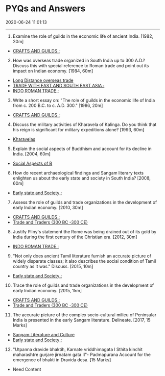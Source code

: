 ﻿# PYQs and Answers
2020-06-24 11:01:13
            
---


1. Examine the role of guilds in the economic life of ancient India. [1982, 20m]
-   [CRAFTS AND GUILDS :](onenote:[[Economy]],%20Land%20Grants,%20Coinage%20and%20Trade%20Guilds&section-id={63D8A857-79B0-4DC4-B118-EA32081A36BA}&page-id={D04BBEDD-3DEF-4BE6-9D54-B78E9DA77283}&object-id={D0B3BA52-19E6-4EAD-AB5A-E2471C8F4AE1}&D&base-path=https://d.docs.live.net/bbc8be5bd337910c/Documents/History%20Optional/Ancient%20History/Part%20II/Early%20State%20and%20Society%20in%20East%5eJ%20Deccan%5eJ%20South.one)


2. How was overseas trade organized in South India up to 300 A.D.? Discuss this with special reference to Roman trade and point out its impact on Indian economy. [1984, 60m]
-   [Long Distance overseas trade](onenote:[[Economy]],%20Land%20Grants,%20Coinage%20and%20Trade%20Guilds&section-id={63D8A857-79B0-4DC4-B118-EA32081A36BA}&page-id={D04BBEDD-3DEF-4BE6-9D54-B78E9DA77283}&object-id={16B76FB1-EC19-4B5D-ACB4-3032DE98036D}&33&base-path=https://d.docs.live.net/bbc8be5bd337910c/Documents/History%20Optional/Ancient%20History/Part%20II/Early%20State%20and%20Society%20in%20East%5eJ%20Deccan%5eJ%20South.one)
-   [TRADE WITH EAST AND SOUTH EAST ASIA :](onenote:[[Economy]],%20Land%20Grants,%20Coinage%20and%20Trade%20Guilds&section-id={63D8A857-79B0-4DC4-B118-EA32081A36BA}&page-id={D04BBEDD-3DEF-4BE6-9D54-B78E9DA77283}&object-id={36A30FF3-38F3-4AC7-8196-83978D072B92}&1B&base-path=https://d.docs.live.net/bbc8be5bd337910c/Documents/History%20Optional/Ancient%20History/Part%20II/Early%20State%20and%20Society%20in%20East%5eJ%20Deccan%5eJ%20South.one)
-   [INDO ROMAN TRADE :](onenote:[[Economy]],%20Land%20Grants,%20Coinage%20and%20Trade%20Guilds&section-id={63D8A857-79B0-4DC4-B118-EA32081A36BA}&page-id={D04BBEDD-3DEF-4BE6-9D54-B78E9DA77283}&object-id={36A30FF3-38F3-4AC7-8196-83978D072B92}&2E&base-path=https://d.docs.live.net/bbc8be5bd337910c/Documents/History%20Optional/Ancient%20History/Part%20II/Early%20State%20and%20Society%20in%20East%5eJ%20Deccan%5eJ%20South.one)




3. Write a short essay on: "The role of guilds in the economic life of India from c. 200 B.C. to c. A.D. 300." [1986, 20m]
-   [CRAFTS AND GUILDS :](onenote:[[Economy]],%20Land%20Grants,%20Coinage%20and%20Trade%20Guilds&section-id={63D8A857-79B0-4DC4-B118-EA32081A36BA}&page-id={D04BBEDD-3DEF-4BE6-9D54-B78E9DA77283}&object-id={D0B3BA52-19E6-4EAD-AB5A-E2471C8F4AE1}&D&base-path=https://d.docs.live.net/bbc8be5bd337910c/Documents/History%20Optional/Ancient%20History/Part%20II/Early%20State%20and%20Society%20in%20East%5eJ%20Deccan%5eJ%20South.one)


4. Discuss the military activities of Kharavela of Kalinga. Do you think that his reign is significant for military expeditions alone? [1993, 60m]
-   [Kharavelas](onenote:[[Kharavelas]]&section-id={63D8A857-79B0-4DC4-B118-EA32081A36BA}&page-id={59ADAC50-B73A-46B3-A89C-FC2E220820A6}&end&base-path=https://d.docs.live.net/bbc8be5bd337910c/Documents/History%20Optional/Ancient%20History/Part%20II/Early%20State%20and%20Society%20in%20East%5eJ%20Deccan%5eJ%20South.one)




5. Explain the social aspects of Buddhism and account for its decline in India. [2004, 60m]
-   [Social Aspects of B](onenote:[[Buddhist]]%20Centers&section-id={63D8A857-79B0-4DC4-B118-EA32081A36BA}&page-id={FF231310-AB0A-437E-9C0C-E22F2D1C0227}&object-id={E5A80E7C-0D67-475F-8FEB-4EF07C8FC95C}&C&base-path=https://d.docs.live.net/bbc8be5bd337910c/Documents/History%20Optional/Ancient%20History/Part%20II/Early%20State%20and%20Society%20in%20East%5eJ%20Deccan%5eJ%20South.one)




6. How do recent archaeological findings and Sangam literary texts enlighten us about the early state and society in South India? [2008, 60m]
-   [Early state and Society :](onenote:[[Tamil]]%20Sates%20of%20Sangam%20Age&section-id={63D8A857-79B0-4DC4-B118-EA32081A36BA}&page-id={AB3C81F0-F93C-44A8-A90D-E071F90E878B}&object-id={C2E5FAD1-F896-48D4-B4AB-2B22608C0A06}&12&base-path=https://d.docs.live.net/bbc8be5bd337910c/Documents/History%20Optional/Ancient%20History/Part%20II/Early%20State%20and%20Society%20in%20East%5eJ%20Deccan%5eJ%20South.one)






7. Assess the role of guilds and trade organizations in the development of early Indian economy. [2010, 30m]
-   [CRAFTS AND GUILDS :](onenote:[[Economy]],%20Land%20Grants,%20Coinage%20and%20Trade%20Guilds&section-id={63D8A857-79B0-4DC4-B118-EA32081A36BA}&page-id={D04BBEDD-3DEF-4BE6-9D54-B78E9DA77283}&object-id={D0B3BA52-19E6-4EAD-AB5A-E2471C8F4AE1}&D&base-path=https://d.docs.live.net/bbc8be5bd337910c/Documents/History%20Optional/Ancient%20History/Part%20II/Early%20State%20and%20Society%20in%20East%5eJ%20Deccan%5eJ%20South.one)
-   [Trade and Traders (300 BC -300 CE)](onenote:[[Economy]],%20Land%20Grants,%20Coinage%20and%20Trade%20Guilds&section-id={63D8A857-79B0-4DC4-B118-EA32081A36BA}&page-id={D04BBEDD-3DEF-4BE6-9D54-B78E9DA77283}&object-id={D0B3BA52-19E6-4EAD-AB5A-E2471C8F4AE1}&5A&base-path=https://d.docs.live.net/bbc8be5bd337910c/Documents/History%20Optional/Ancient%20History/Part%20II/Early%20State%20and%20Society%20in%20East%5eJ%20Deccan%5eJ%20South.one)






8. Justify Pliny's statement the Rome was being drained out of its gold by India during the first century of the Christian era. [2012, 30m]
-   [INDO ROMAN TRADE :](onenote:[[Economy]],%20Land%20Grants,%20Coinage%20and%20Trade%20Guilds&section-id={63D8A857-79B0-4DC4-B118-EA32081A36BA}&page-id={D04BBEDD-3DEF-4BE6-9D54-B78E9DA77283}&object-id={36A30FF3-38F3-4AC7-8196-83978D072B92}&2E&base-path=https://d.docs.live.net/bbc8be5bd337910c/Documents/History%20Optional/Ancient%20History/Part%20II/Early%20State%20and%20Society%20in%20East%5eJ%20Deccan%5eJ%20South.one)






9. "Not only does ancient Tamil literature furnish an accurate picture of widely disparate classes; it also describes the social condition of Tamil country as it was." Discuss. [2015,
10m]
-   [Early state and Society :](onenote:[[Tamil]]%20Sates%20of%20Sangam%20Age&section-id={63D8A857-79B0-4DC4-B118-EA32081A36BA}&page-id={AB3C81F0-F93C-44A8-A90D-E071F90E878B}&object-id={C2E5FAD1-F896-48D4-B4AB-2B22608C0A06}&12&base-path=https://d.docs.live.net/bbc8be5bd337910c/Documents/History%20Optional/Ancient%20History/Part%20II/Early%20State%20and%20Society%20in%20East%5eJ%20Deccan%5eJ%20South.one)




10. Trace the role of guilds and trade organizations in the development of early Indian economy. [2015, 15m]
-   [CRAFTS AND GUILDS :](onenote:[[Economy]],%20Land%20Grants,%20Coinage%20and%20Trade%20Guilds&section-id={63D8A857-79B0-4DC4-B118-EA32081A36BA}&page-id={D04BBEDD-3DEF-4BE6-9D54-B78E9DA77283}&object-id={D0B3BA52-19E6-4EAD-AB5A-E2471C8F4AE1}&D&base-path=https://d.docs.live.net/bbc8be5bd337910c/Documents/History%20Optional/Ancient%20History/Part%20II/Early%20State%20and%20Society%20in%20East%5eJ%20Deccan%5eJ%20South.one)
-   [Trade and Traders (300 BC -300 CE)](onenote:[[Economy]],%20Land%20Grants,%20Coinage%20and%20Trade%20Guilds&section-id={63D8A857-79B0-4DC4-B118-EA32081A36BA}&page-id={D04BBEDD-3DEF-4BE6-9D54-B78E9DA77283}&object-id={D0B3BA52-19E6-4EAD-AB5A-E2471C8F4AE1}&5A&base-path=https://d.docs.live.net/bbc8be5bd337910c/Documents/History%20Optional/Ancient%20History/Part%20II/Early%20State%20and%20Society%20in%20East%5eJ%20Deccan%5eJ%20South.one)
 





11. The accurate picture of the complex socio-cultural milieu of Peninsular India is presented in the early Sangam literature. Delineate. [2017, 15 Marks]
-   [Sangam Literature and Culture](onenote:[[Sangam]]%20Literature%20and%20Culture&section-id={63D8A857-79B0-4DC4-B118-EA32081A36BA}&page-id={EC7AE422-6646-4BC9-8908-699CFB391EA7}&end&base-path=https://d.docs.live.net/bbc8be5bd337910c/Documents/History%20Optional/Ancient%20History/Part%20II/Early%20State%20and%20Society%20in%20East%5eJ%20Deccan%5eJ%20South.one)
-   [Early state and Society :](onenote:[[Tamil]]%20Sates%20of%20Sangam%20Age&section-id={63D8A857-79B0-4DC4-B118-EA32081A36BA}&page-id={AB3C81F0-F93C-44A8-A90D-E071F90E878B}&object-id={C2E5FAD1-F896-48D4-B4AB-2B22608C0A06}&12&base-path=https://d.docs.live.net/bbc8be5bd337910c/Documents/History%20Optional/Ancient%20History/Part%20II/Early%20State%20and%20Society%20in%20East%5eJ%20Deccan%5eJ%20South.one)






12. "Utpanna dravide bhaktih, Karnate vriddhimagata I Sthita kinchit maharashtre gurjare jirnatam gata II"- Padmapurana Account for the emergence of bhakti in Dravida desa. [15 Marks]
-   Need Content








